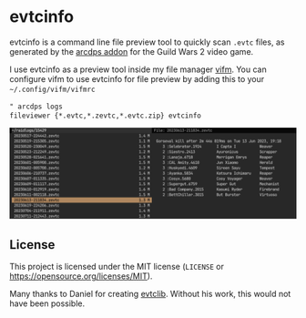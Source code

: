 evtcinfo
========

evtcinfo is a command line file preview tool to quickly scan `.evtc` files,
as generated by the [arcdps addon](https://www.deltaconnected.com/arcdps/)
for the Guild Wars 2 video game.

I use evtcinfo as a preview tool inside my file manager [vifm](https://github.com/vifm/vifm).
You can configure vifm to use evtcinfo for file preview
by adding this to your `~/.config/vifm/vifmrc`
```vifmrc
" arcdps logs
fileviewer {*.evtc,*.zevtc,*.evtc.zip} evtcinfo
```

![Example of evtcinfo output rendered inside vifm](./screenshot.png?raw=true)


License
-------

This project is licensed under the MIT license
(`LICENSE` or https://opensource.org/licenses/MIT).

Many thanks to Daniel for creating [evtclib](https://gitlab.com/dunj3/evtclib).
Without his work, this would not have been possible.
